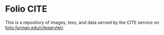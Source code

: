 # Folio CITE    

This is a repository of images, texs, and data served by the CITE service on [folio.furman.edu/citeservlet/]().
